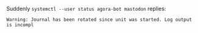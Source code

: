 Suddenly `systemctl --user status agora-bot mastodon` replies:

```
Warning: Journal has been rotated since unit was started. Log output is incompl
```